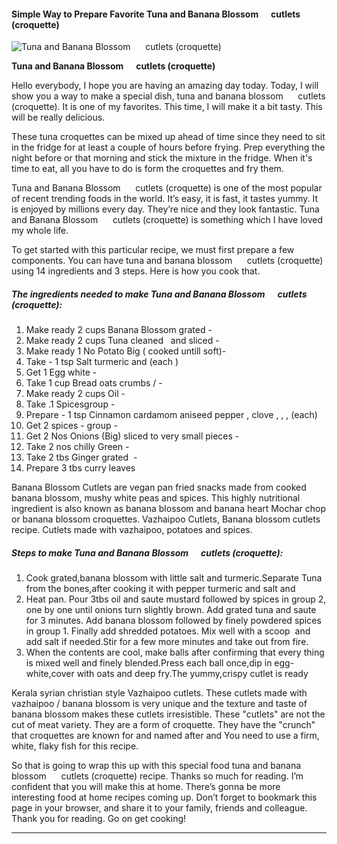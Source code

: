            

#### Simple Way to Prepare Favorite Tuna and Banana Blossom      cutlets (croquette)

![Tuna and Banana Blossom      cutlets (croquette)](https://img-global.cpcdn.com/recipes/f672d3024209333d/751x532cq70/tuna-and-banana-blossom-cutlets-croquette-recipe-main-photo.jpg)

**Tuna and Banana Blossom      cutlets (croquette)**

Hello everybody, I hope you are having an amazing day today. Today, I will show you a way to make a special dish, tuna and banana blossom      cutlets (croquette). It is one of my favorites. This time, I will make it a bit tasty. This will be really delicious.

These tuna croquettes can be mixed up ahead of time since they need to sit in the fridge for at least a couple of hours before frying. Prep everything the night before or that morning and stick the mixture in the fridge. When it's time to eat, all you have to do is form the croquettes and fry them.

Tuna and Banana Blossom      cutlets (croquette) is one of the most popular of recent trending foods in the world. It’s easy, it is fast, it tastes yummy. It is enjoyed by millions every day. They’re nice and they look fantastic. Tuna and Banana Blossom      cutlets (croquette) is something which I have loved my whole life.

To get started with this particular recipe, we must first prepare a few components. You can have tuna and banana blossom      cutlets (croquette) using 14 ingredients and 3 steps. Here is how you cook that.

##### The ingredients needed to make Tuna and Banana Blossom      cutlets (croquette):

1.  Make ready 2 cups Banana Blossom grated -
2.  Make ready 2 cups Tuna cleaned   and sliced -
3.  Make ready 1 No Potato Big ( cooked untill soft)-
4.  Take - 1 tsp Salt turmeric and (each )
5.  Get 1 Egg white -
6.  Take 1 cup Bread oats crumbs / -
7.  Make ready 2 cups Oil -
8.  Take .1 Spicesgroup -
9.  Prepare - 1 tsp Cinnamon cardamom aniseed pepper , clove , , , (each)
10.  Get 2 spices - group -
11.  Get 2 Nos Onions (Big) sliced to very small pieces -
12.  Take 2 nos chilly Green -
13.  Take 2 tbs Ginger grated  -
14.  Prepare 3 tbs curry leaves

Banana Blossom Cutlets are vegan pan fried snacks made from cooked banana blossom, mushy white peas and spices. This highly nutritional ingredient is also known as banana blossom and banana heart Mochar chop or banana blossom croquettes. Vazhaipoo Cutlets, Banana blossom cutlets recipe. Cutlets made with vazhaipoo, potatoes and spices.

##### Steps to make Tuna and Banana Blossom      cutlets (croquette):

1.  Cook grated,banana blossom with little salt and turmeric.Separate Tuna from the bones,after cooking it with pepper turmeric and salt and
2.  Heat pan. Pour 3tbs oil and saute mustard followed by spices in group 2, one by one until onions turn slightly brown. Add grated tuna and saute for 3 minutes. Add banana blossom followed by finely powdered spices in group 1. Finally add shredded potatoes. Mix well with a scoop  and add salt if needed.Stir for a few more minutes and take out from fire.
3.  When the contents are cool, make balls after confirming that every thing is mixed well and finely blended.Press each ball once,dip in egg-white,cover with oats and deep fry.The yummy,crispy cutlet is ready

Kerala syrian christian style Vazhaipoo cutlets. These cutlets made with vazhaipoo / banana blossom is very unique and the texture and taste of banana blossom makes these cutlets irresistible. These "cutlets" are not the cut of meat variety. They are a form of croquette. They have the "crunch" that croquettes are known for and named after and You need to use a firm, white, flaky fish for this recipe.

So that is going to wrap this up with this special food tuna and banana blossom      cutlets (croquette) recipe. Thanks so much for reading. I’m confident that you will make this at home. There’s gonna be more interesting food at home recipes coming up. Don’t forget to bookmark this page in your browser, and share it to your family, friends and colleague. Thank you for reading. Go on get cooking!

* * *